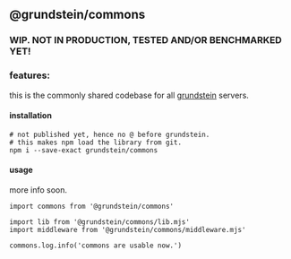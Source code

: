 ## @grundstein/commons

### WIP. NOT IN PRODUCTION, TESTED AND/OR BENCHMARKED YET!

### features:

this is the commonly shared codebase for all [grundstein](https://grundstein.it) servers.

#### installation

```
# not published yet, hence no @ before grundstein.
# this makes npm load the library from git.
npm i --save-exact grundstein/commons
```

#### usage

more info soon.

```
import commons from '@grundstein/commons'

import lib from '@grundstein/commons/lib.mjs'
import middleware from '@grundstein/commons/middleware.mjs'

commons.log.info('commons are usable now.')
```
